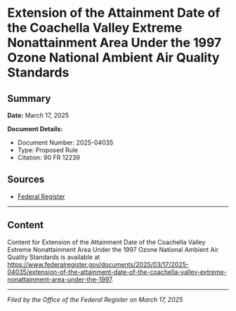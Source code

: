 # Extension of the Attainment Date of the Coachella Valley Extreme Nonattainment Area Under the 1997 Ozone National Ambient Air Quality Standards

## Summary

**Date:** March 17, 2025

**Document Details:**
- Document Number: 2025-04035
- Type: Proposed Rule
- Citation: 90 FR 12239

## Sources
- [Federal Register](https://www.federalregister.gov/documents/2025/03/17/2025-04035/extension-of-the-attainment-date-of-the-coachella-valley-extreme-nonattainment-area-under-the-1997)

---

## Content

Content for Extension of the Attainment Date of the Coachella Valley Extreme Nonattainment Area Under the 1997 Ozone National Ambient Air Quality Standards is available at https://www.federalregister.gov/documents/2025/03/17/2025-04035/extension-of-the-attainment-date-of-the-coachella-valley-extreme-nonattainment-area-under-the-1997.

---

*Filed by the Office of the Federal Register on March 17, 2025*
